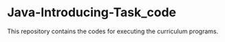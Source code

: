 # Java-Introducing-Task_code


This repository contains the codes for executing the curriculum programs.
